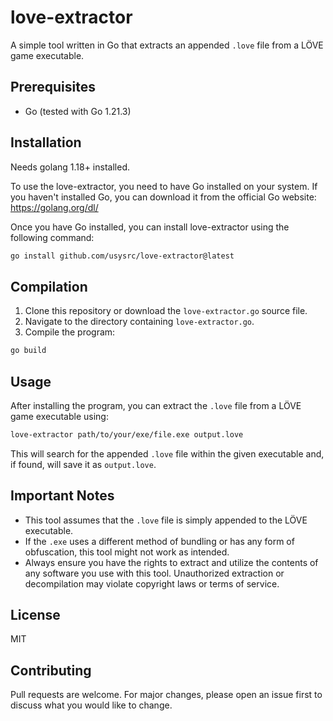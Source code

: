 # love-extractor

A simple tool written in Go that extracts an appended `.love` file from a LÖVE game executable.

## Prerequisites

- Go (tested with Go 1.21.3)

## Installation

Needs golang 1.18+ installed. 

To use the love-extractor, you need to have Go installed on your system. If you haven't installed Go, you can download it from the official Go website: https://golang.org/dl/

Once you have Go installed, you can install love-extractor using the following command:

```bash
go install github.com/usysrc/love-extractor@latest
```

## Compilation

1. Clone this repository or download the `love-extractor.go` source file.
2. Navigate to the directory containing `love-extractor.go`.
3. Compile the program:
```bash
go build
```

## Usage

After installing the program, you can extract the `.love` file from a LÖVE game executable using:

```bash
love-extractor path/to/your/exe/file.exe output.love
```

This will search for the appended `.love` file within the given executable and, if found, will save it as `output.love`.

## Important Notes

- This tool assumes that the `.love` file is simply appended to the LÖVE executable.
- If the `.exe` uses a different method of bundling or has any form of obfuscation, this tool might not work as intended.
- Always ensure you have the rights to extract and utilize the contents of any software you use with this tool. Unauthorized extraction or decompilation may violate copyright laws or terms of service.

## License

MIT 

## Contributing

Pull requests are welcome. For major changes, please open an issue first to discuss what you would like to change.



